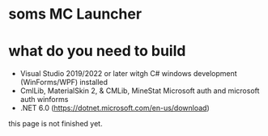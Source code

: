 # soms MC Launcher

# what do you need to build

* Visual Studio 2019/2022 or later witgh C# windows development (WinForms/WPF) installed
* CmlLib, MaterialSkin 2, & CMLib, MineStat Microsoft auth and microsoft auth winforms
* .NET 6.0 (https://dotnet.microsoft.com/en-us/download)

this page is not finished yet.
